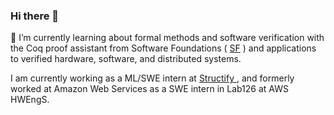 ### Hi there 👋

<!--
**mhbtz1/mhbtz1** is a ✨ _special_ ✨ repository because its `README.md` (this file) appears on your GitHub profile.

Here are some ideas to get you started:

- 🔭 I’m currently working on ...
- 🌱 I’m currently learning ...
- 👯 I’m looking to collaborate on ...
- 🤔 I’m looking for help with ...
- 💬 Ask me about ...
- 📫 How to reach me: ...
- 😄 Pronouns: ...
- ⚡ Fun fact: ...
-->

🌱 I’m currently learning about formal methods and software verification with the Coq proof assistant from Software Foundations ( <a href="https://softwarefoundations.cis.upenn.edu/">SF</a> ) and applications to verified hardware, software, and distributed systems.

I am currently working as a ML/SWE intern at <a href="https://www.structify.ai"> Structify </a>, and formerly worked at Amazon Web Services as a SWE intern in Lab126 at AWS HWEngS.
